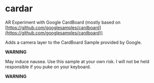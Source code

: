 cardar
======

AR Experiment with Google CardBoard
(mostly based on [https://github.com/googlesamples/cardboard](https://github.com/googlesamples/cardboard))

Adds a camera layer to the CardBoard Sample provided by Google.


**WARNING**

May induce nausea. Use this sample at your own risk. I will not be held responsible if you puke on your keyboard.

**WARNING**